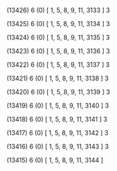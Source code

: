 (13426) 6 (0) [ 1, 5, 8, 9, 11, 3133 ] 3 


(13425) 6 (0) [ 1, 5, 8, 9, 11, 3134 ] 3 


(13424) 6 (0) [ 1, 5, 8, 9, 11, 3135 ] 3 


(13423) 6 (0) [ 1, 5, 8, 9, 11, 3136 ] 3 


(13422) 6 (0) [ 1, 5, 8, 9, 11, 3137 ] 3 


(13421) 6 (0) [ 1, 5, 8, 9, 11, 3138 ] 3 


(13420) 6 (0) [ 1, 5, 8, 9, 11, 3139 ] 3 


(13419) 6 (0) [ 1, 5, 8, 9, 11, 3140 ] 3 


(13418) 6 (0) [ 1, 5, 8, 9, 11, 3141 ] 3 


(13417) 6 (0) [ 1, 5, 8, 9, 11, 3142 ] 3 


(13416) 6 (0) [ 1, 5, 8, 9, 11, 3143 ] 3 


(13415) 6 (0) [ 1, 5, 8, 9, 11, 3144 ]  

